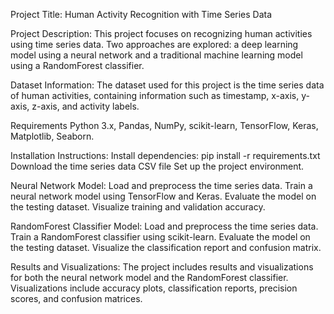 Project Title:
Human Activity Recognition with Time Series Data

Project Description:
This project focuses on recognizing human activities using time series data. Two approaches are explored: a deep learning model using a neural network and a traditional machine learning model using a RandomForest classifier.

Dataset Information:
The dataset used for this project is the time series data of human activities, containing information such as timestamp, x-axis, y-axis, z-axis, and activity labels. 

Requirements
Python 3.x,
Pandas,
NumPy,
scikit-learn,
TensorFlow,
Keras,
Matplotlib,
Seaborn.

Installation Instructions:
Install dependencies: pip install -r requirements.txt
Download the time series data CSV file 
Set up the project environment.

Neural Network Model:
Load and preprocess the time series data.
Train a neural network model using TensorFlow and Keras.
Evaluate the model on the testing dataset.
Visualize training and validation accuracy.

RandomForest Classifier Model:
Load and preprocess the time series data.
Train a RandomForest classifier using scikit-learn.
Evaluate the model on the testing dataset.
Visualize the classification report and confusion matrix.

Results and Visualizations:
The project includes results and visualizations for both the neural network model and the RandomForest classifier. Visualizations include accuracy plots, classification reports, precision scores, and confusion matrices.
